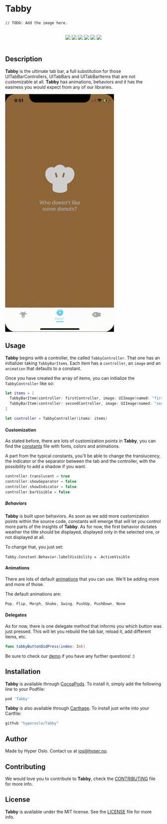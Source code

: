 # Tabby

`// TODO: Add the image here.`

<div align = "center">
<br>
<a href="https://github.com/Carthage/Carthage" target="blank"><img src="https://img.shields.io/badge/Carthage-compatible-4BC51D.svg?style=flat" /></a>
<a href="http://cocoadocs.org/docsets/Tabby" target="blank"><img src="https://img.shields.io/cocoapods/v/Tabby.svg?style=flat" /></a>
<a href="http://cocoadocs.org/docsets/Tabby" target="blank"><img src="https://img.shields.io/cocoapods/l/Tabby.svg?style=flat" /></a>
<a href="http://cocoadocs.org/docsets/Tabby" target="blank"><img src="https://img.shields.io/cocoapods/p/Tabby.svg?style=flat" /></a>
<a href="http://cocoadocs.org/docsets/Tabby" target="blank"><img src="https://img.shields.io/cocoapods/metrics/doc-percent/Tabby.svg?style=flat" /></a>
<img src="https://img.shields.io/badge/%20in-swift%202.2-orange.svg" />
<br><br>
</div>

## Description

**Tabby** is the ultimate tab bar, a full substitution for those UITabBarControllers, UITabBars and UITabBarItems that are not customizable at all. **Tabby** has animations, behaviors and it has the easiness you would expect from any of our libraries.

![sample](/Web/sample.gif)

## Usage

**Tabby** begins with a controller, the called `TabbyController`. That one has an initializer taking `TabbyBarItems`. Each item has a `controller`, an `image` and an `animation` that defaults to a constant.

Once you have created the array of items, you can initialize the `TabbyController` like so:

```swift
let items = [
  TabbyBarItem(controller: firstController, image: UIImage(named: "first")),
  TabbyBarItem(controller: secondController, image: UIImage(named: "second"))
]
```

```swift
let controller = TabbyController(items: items)
```

#### Customization

As stated before, there are lots of customization points in **Tabby**, you can find the [constants](https://github.com/hyperoslo/Tabby/blob/master/Sources/Library/Constant.swift#L3) file with fonts, colors and animations.

A part from the typical constants, you'll be able to change the translucency, the indicator or the separator between the tab and the controller, with the possibility to add a shadow if you want.

```swift
controller.translucent = true
controller.showSeparator = false
controller.showIndicator = false
controller.barVisible = false
```

##### Behaviors

**Tabby** is built upon behaviors. As soon as we add more customization points within the source code, constants will emerge that will let you control more parts of the insights of **Tabby**. As for now, the first behavior dictates weather the title should be displayed, displayed only in the selected one, or not displayed at all.

To change that, you just set:

`Tabby.Constant.Behavior.labelVisibility = .ActiveVisible`

#### Animations

There are lots of default [animations](https://github.com/hyperoslo/Tabby/blob/master/Sources/Animations/TabbyAnimation.swift#L5) that you can use. We'll be adding more and more of those.

The default animations are:

```swift
Pop, Flip, Morph, Shake, Swing, PushUp, PushDown, None
```

#### Delegates

As for now, there is one delegate method that informs you which button was just pressed. This will let you rebuild the tab bar, reload it, add different items, etc.

```swift
func tabbyButtonDidPress(index: Int)
```

Be sure to check our [demo](https://github.com/hyperoslo/Tabby/tree/master/Demo/TabbyDemo) if you have any further questions! :)

## Installation

**Tabby** is available through [CocoaPods](http://cocoapods.org). To install
it, simply add the following line to your Podfile:

```ruby
pod 'Tabby'
```

**Tabby** is also available through [Carthage](https://github.com/Carthage/Carthage).
To install just write into your Cartfile:

```ruby
github "hyperoslo/Tabby"
```

## Author

Made by Hyper Oslo. Contact us at ios@hyper.no.

## Contributing

We would love you to contribute to **Tabby**, check the [CONTRIBUTING](https://github.com/hyperoslo/Tabby/blob/master/CONTRIBUTING.md) file for more info.

## License

**Tabby** is available under the MIT license. See the [LICENSE](https://github.com/hyperoslo/Tabby/blob/master/LICENSE.md) file for more info.
